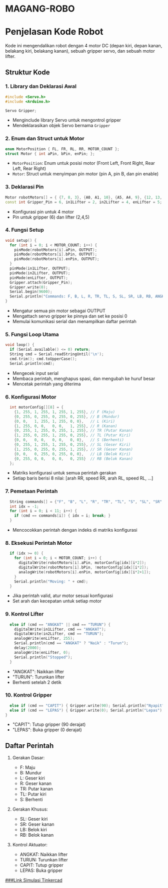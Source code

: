 # MAGANG-ROBO

# Penjelasan Kode Robot

Kode ini mengendalikan robot dengan 4 motor DC (depan kiri, depan kanan, belakang kiri, belakang kanan), sebuah gripper servo, dan sebuah motor lifter.

## Struktur Kode

### 1. Library dan Deklarasi Awal
```cpp
#include <Servo.h>
#include <Arduino.h>

Servo Gripper;
```
- Menginclude library Servo untuk mengontrol gripper
- Mendeklarasikan objek Servo bernama `Gripper`

### 2. Enum dan Struct untuk Motor
```cpp
enum MotorPosition { FL, FR, RL, RR, MOTOR_COUNT };
struct Motor { int aPin, bPin, enPin; };
```
- `MotorPosition`: Enum untuk posisi motor (Front Left, Front Right, Rear Left, Rear Right)
- `Motor`: Struct untuk menyimpan pin motor (pin A, pin B, dan pin enable)

### 3. Deklarasi Pin
```cpp
Motor robotMotors[] = { {7, 8, 3}, {A0, A1, 10}, {A5, A4, 9}, {12, 13, 11} };
const int Gripper_Pin = 6, in1Lifter = 2, in2Lifter = 4, enLifter = 5;
```
- Konfigurasi pin untuk 4 motor
- Pin untuk gripper (6) dan lifter (2,4,5)

### 4. Fungsi Setup
```cpp
void setup() {
  for (int i = 0; i < MOTOR_COUNT; i++) {
    pinMode(robotMotors[i].aPin, OUTPUT);
    pinMode(robotMotors[i].bPin, OUTPUT);
    pinMode(robotMotors[i].enPin, OUTPUT);
  }
  pinMode(in1Lifter, OUTPUT);
  pinMode(in2Lifter, OUTPUT);
  pinMode(enLifter, OUTPUT);
  Gripper.attach(Gripper_Pin);
  Gripper.write(0);
  Serial.begin(9600);
  Serial.println("Commands: F, B, L, R, TR, TL, S, SL, SR, LB, RB, ANGKAT, TURUN, CAPIT, LEPAS");
}
```
- Mengatur semua pin motor sebagai OUTPUT
- Mengattach servo gripper ke pinnya dan set ke posisi 0
- Memulai komunikasi serial dan menampilkan daftar perintah

### 5. Fungsi Loop Utama
```cpp
void loop() {
  if (Serial.available() <= 0) return;
  String cmd = Serial.readStringUntil('\n');
  cmd.trim(); cmd.toUpperCase();
  Serial.println(cmd);
```
- Mengecek input serial
- Membaca perintah, menghapus spasi, dan mengubah ke huruf besar
- Mencetak perintah yang diterima

### 6. Konfigurasi Motor
```cpp
  int motorConfig[][8] = {
    {1, 255, 1, 255, 1, 255, 1, 255}, // F (Maju)
    {0, 255, 0, 255, 0, 255, 0, 255}, // B (Mundur)
    {0, 0,   1, 255, 1, 255, 0, 0},   // L (Kiri)
    {1, 255, 0, 0,   0, 0,   1, 255}, // R (Kanan)
    {0, 255, 1, 255, 0, 255, 1, 255}, // TR (Putar Kanan)
    {1, 255, 0, 255, 1, 255, 0, 255}, // TL (Putar Kiri)
    {0, 0,   0, 0,   0, 0,   0, 0},   // S (Berhenti)
    {0, 255, 1, 255, 1, 255, 0, 255}, // SL (Geser Kiri)
    {1, 255, 0, 255, 0, 255, 1, 255}, // SR (Geser Kanan)
    {0, 0,   0, 255, 0, 255, 0, 0},   // LB (Belok Kiri)
    {0, 255, 0, 0,   0, 0,   0, 255}  // RB (Belok Kanan)
  };
```
- Matriks konfigurasi untuk semua perintah gerakan
- Setiap baris berisi 8 nilai: [arah RR, speed RR, arah RL, speed RL, ...]

### 7. Pemetaan Perintah
```cpp
  String commands[] = {"F", "B", "L", "R", "TR", "TL", "S", "SL", "SR", "LB", "RB"};
  int idx = -1;
  for (int i = 0; i < 11; i++) {
    if (cmd == commands[i]) { idx = i; break; }
  }
```
- Mencocokkan perintah dengan indeks di matriks konfigurasi

### 8. Eksekusi Perintah Motor
```cpp
  if (idx >= 0) {
    for (int i = 0; i < MOTOR_COUNT; i++) {
      digitalWrite(robotMotors[i].aPin, motorConfig[idx][i*2]);
      digitalWrite(robotMotors[i].bPin, !motorConfig[idx][i*2]);
      analogWrite(robotMotors[i].enPin, motorConfig[idx][i*2+1]);
    }
    Serial.println("Moving: " + cmd);
  }
```
- Jika perintah valid, atur motor sesuai konfigurasi
- Set arah dan kecepatan untuk setiap motor

### 9. Kontrol Lifter
```cpp
  else if (cmd == "ANGKAT" || cmd == "TURUN") {
    digitalWrite(in1Lifter, cmd == "ANGKAT");
    digitalWrite(in2Lifter, cmd == "TURUN");
    analogWrite(enLifter, 255);
    Serial.println(cmd == "ANGKAT" ? "Naik" : "Turun");
    delay(2000);
    analogWrite(enLifter, 0);
    Serial.println("Stopped");
  }
```
- "ANGKAT": Naikkan lifter
- "TURUN": Turunkan lifter
- Berhenti setelah 2 detik

### 10. Kontrol Gripper
```cpp
  else if (cmd == "CAPIT") { Gripper.write(90); Serial.println("Nyapit"); }
  else if (cmd == "LEPAS") { Gripper.write(0); Serial.println("Lepas"); }
}
```
- "CAPIT": Tutup gripper (90 derajat)
- "LEPAS": Buka gripper (0 derajat)

## Daftar Perintah
1. Gerakan Dasar:
   - F: Maju
   - B: Mundur
   - L: Geser kiri
   - R: Geser kanan
   - TR: Putar kanan
   - TL: Putar kiri
   - S: Berhenti

2. Gerakan Khusus:
   - SL: Geser kiri
   - SR: Geser kanan
   - LB: Belok kiri
   - RB: Belok kanan

3. Kontrol Aktuator:
   - ANGKAT: Naikkan lifter
   - TURUN: Turunkan lifter
   - CAPIT: Tutup gripper
   - LEPAS: Buka gripper

[###Link Simulasi Tinkercad]([URL-target](https://www.tinkercad.com/things/cUB3jR68jJM-fantastic-kieran))

